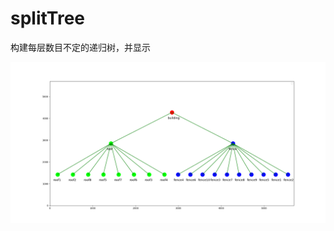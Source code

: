 # splitTree
构建每层数目不定的递归树，并显示

![image](https://github.com/primegong/splitTree/raw/master/splitTree.png?raw=true)
